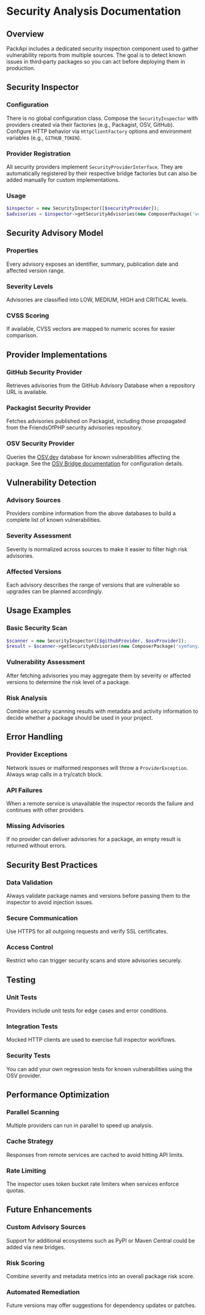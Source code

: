 # Security Analysis Documentation

## Overview
PackApi includes a dedicated security inspection component used to gather vulnerability reports from multiple sources. The goal is to detect known issues in third‑party packages so you can act before deploying them in production.

## Security Inspector

### Configuration
There is no global configuration class. Compose the `SecurityInspector` with providers created via their factories (e.g., Packagist, OSV, GitHub). Configure HTTP behavior via `HttpClientFactory` options and environment variables (e.g., `GITHUB_TOKEN`).

### Provider Registration
All security providers implement `SecurityProviderInterface`. They are automatically registered by their respective bridge factories but can also be added manually for custom implementations.

### Usage
```php
$inspector = new SecurityInspector([$securityProvider]);
$advisories = $inspector->getSecurityAdvisories(new ComposerPackage('vendor/package'));
```

## Security Advisory Model

### Properties
Every advisory exposes an identifier, summary, publication date and affected version range.

### Severity Levels
Advisories are classified into LOW, MEDIUM, HIGH and CRITICAL levels.

### CVSS Scoring
If available, CVSS vectors are mapped to numeric scores for easier comparison.

## Provider Implementations

### GitHub Security Provider
Retrieves advisories from the GitHub Advisory Database when a repository URL is available.

### Packagist Security Provider
Fetches advisories published on Packagist, including those propagated from the FriendsOfPHP security advisories repository.

### OSV Security Provider
Queries the [OSV.dev](https://osv.dev/) database for known vulnerabilities affecting the package. See the [OSV Bridge documentation](../bridges/osv.md) for configuration details.

## Vulnerability Detection

### Advisory Sources
Providers combine information from the above databases to build a complete list of known vulnerabilities.

### Severity Assessment
Severity is normalized across sources to make it easier to filter high risk advisories.

### Affected Versions
Each advisory describes the range of versions that are vulnerable so upgrades can be planned accordingly.

## Usage Examples

### Basic Security Scan
```php
$scanner = new SecurityInspector([$githubProvider, $osvProvider]);
$result = $scanner->getSecurityAdvisories(new ComposerPackage('symfony/console'));
```

### Vulnerability Assessment
After fetching advisories you may aggregate them by severity or affected versions to determine the risk level of a package.

### Risk Analysis
Combine security scanning results with metadata and activity information to decide whether a package should be used in your project.

## Error Handling

### Provider Exceptions
Network issues or malformed responses will throw a `ProviderException`. Always wrap calls in a try/catch block.

### API Failures
When a remote service is unavailable the inspector records the failure and continues with other providers.

### Missing Advisories
If no provider can deliver advisories for a package, an empty result is returned without errors.

## Security Best Practices

### Data Validation
Always validate package names and versions before passing them to the inspector to avoid injection issues.

### Secure Communication
Use HTTPS for all outgoing requests and verify SSL certificates.

### Access Control
Restrict who can trigger security scans and store advisories securely.

## Testing

### Unit Tests
Providers include unit tests for edge cases and error conditions.

### Integration Tests
Mocked HTTP clients are used to exercise full inspector workflows.

### Security Tests
You can add your own regression tests for known vulnerabilities using the OSV provider.

## Performance Optimization

### Parallel Scanning
Multiple providers can run in parallel to speed up analysis.

### Cache Strategy
Responses from remote services are cached to avoid hitting API limits.

### Rate Limiting
The inspector uses token bucket rate limiters when services enforce quotas.

## Future Enhancements

### Custom Advisory Sources
Support for additional ecosystems such as PyPI or Maven Central could be added via new bridges.

### Risk Scoring
Combine severity and metadata metrics into an overall package risk score.

### Automated Remediation
Future versions may offer suggestions for dependency updates or patches.
